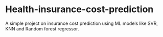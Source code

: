 # Health-insurance-cost-prediction
A simple project on insurance cost prediction using ML models like SVR, KNN and Random forest regressor.
